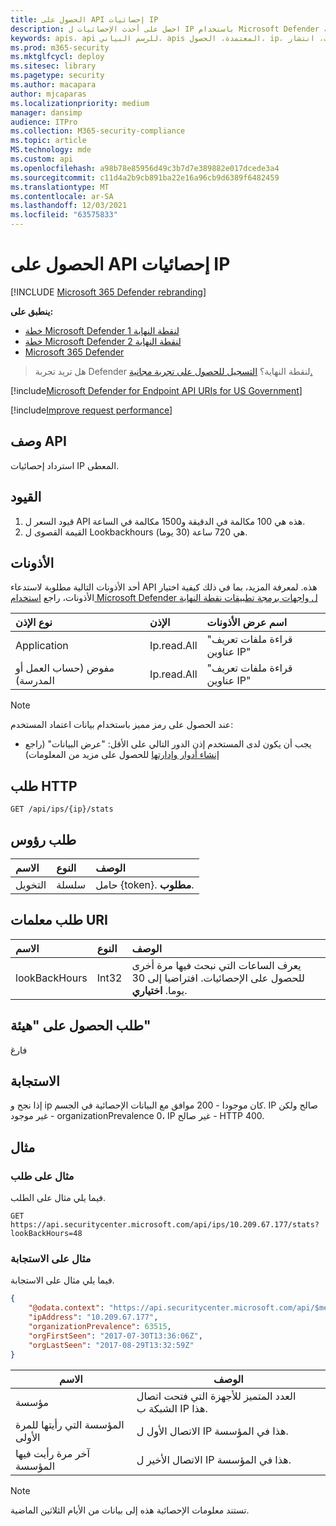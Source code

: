 ```yaml
---
title: الحصول على API إحصائيات IP
description: احصل على أحدث الإحصائيات ل IP باستخدام Microsoft Defender لنقطة النهاية.
keywords: apis، api للرسم البياني، apis المعتمدة، الحصول، ip، الإحصائيات، انتشار
ms.prod: m365-security
ms.mktglfcycl: deploy
ms.sitesec: library
ms.pagetype: security
ms.author: macapara
author: mjcaparas
ms.localizationpriority: medium
manager: dansimp
audience: ITPro
ms.collection: M365-security-compliance
ms.topic: article
MS.technology: mde
ms.custom: api
ms.openlocfilehash: a98b78e85956d49c3b7d7e389882e017dcede3a4
ms.sourcegitcommit: c11d4a2b9cb891ba22e16a96cb9d6389f6482459
ms.translationtype: MT
ms.contentlocale: ar-SA
ms.lasthandoff: 12/03/2021
ms.locfileid: "63575833"
---
```

# <a name="get-ip-statistics-api"></a>الحصول على API إحصائيات IP

[!INCLUDE [Microsoft 365 Defender rebranding](../../includes/microsoft-defender.md)]

**ينطبق على:**
- [خطة Microsoft Defender لنقطة النهاية 1](https://go.microsoft.com/fwlink/?linkid=2154037)
- [خطة Microsoft Defender لنقطة النهاية 2](https://go.microsoft.com/fwlink/?linkid=2154037)
- [Microsoft 365 Defender](https://go.microsoft.com/fwlink/?linkid=2118804)

> هل تريد تجربة Defender لنقطة النهاية؟ [التسجيل للحصول على تجربة مجانية.](https://signup.microsoft.com/create-account/signup?products=7f379fee-c4f9-4278-b0a1-e4c8c2fcdf7e&ru=https://aka.ms/MDEp2OpenTrial?ocid=docs-wdatp-exposedapis-abovefoldlink)

[!include[Microsoft Defender for Endpoint API URIs for US Government](../../includes/microsoft-defender-api-usgov.md)]

[!include[Improve request performance](../../includes/improve-request-performance.md)]

## <a name="api-description"></a>وصف API
استرداد إحصائيات IP المعطى.

## <a name="limitations"></a>القيود
1. قيود السعر ل API هذه هي 100 مكالمة في الدقيقة و1500 مكالمة في الساعة.
2. القيمة القصوى ل Lookbackhours هي 720 ساعة (30 يوما).

## <a name="permissions"></a>الأذونات

أحد الأذونات التالية مطلوبة لاستدعاء API هذه. لمعرفة المزيد، بما في ذلك كيفية اختيار الأذونات، راجع [استخدام Microsoft Defender ل واجهات برمجة تطبيقات نقطة النهاية](apis-intro.md)

نوع الإذن|الإذن|اسم عرض الأذونات
:---|:---|:---
Application|Ip.read.All|"قراءة ملفات تعريف عناوين IP"
مفوض (حساب العمل أو المدرسة)|Ip.read.All|"قراءة ملفات تعريف عناوين IP"

> [!NOTE]
> عند الحصول على رمز مميز باستخدام بيانات اعتماد المستخدم:
> - يجب أن يكون لدى المستخدم إذن الدور التالي على الأقل: "عرض البيانات" (راجع [إنشاء أدوار وإدارتها](user-roles.md) للحصول على مزيد من المعلومات)

## <a name="http-request"></a>طلب HTTP

```http
GET /api/ips/{ip}/stats
```

## <a name="request-headers"></a>طلب رؤوس

الاسم|النوع|الوصف
:---|:---|:---
التخويل|سلسلة|حامل {token}. **مطلوب**.

## <a name="request-uri-parameters"></a>طلب معلمات URI

الاسم|النوع|الوصف
:---|:---|:---
lookBackHours|Int32|يعرف الساعات التي نبحث فيها مرة أخرى للحصول على الإحصائيات. افتراضيا إلى 30 يوما. **اختياري**.

## <a name="request-body"></a>طلب الحصول على "هيئة"

فارغ

## <a name="response"></a>الاستجابة

إذا نجح و ip كان موجودا - 200 موافق مع البيانات الإحصائية في الجسم. IP صالح ولكن غير موجود - organizationPrevalence 0، IP غير صالح - HTTP 400.

## <a name="example"></a>مثال

### <a name="request-example"></a>مثال على طلب

فيما يلي مثال على الطلب.

```http
GET https://api.securitycenter.microsoft.com/api/ips/10.209.67.177/stats?lookBackHours=48
```

### <a name="response-example"></a>مثال على الاستجابة

فيما يلي مثال على الاستجابة.

```json
{
    "@odata.context": "https://api.securitycenter.microsoft.com/api/$metadata#microsoft.windowsDefenderATP.api.InOrgIPStats",
    "ipAddress": "10.209.67.177",
    "organizationPrevalence": 63515,
    "orgFirstSeen": "2017-07-30T13:36:06Z",
    "orgLastSeen": "2017-08-29T13:32:59Z"
}
```

|الاسم|الوصف|
|---|---|
|مؤسسة|العدد المتميز للأجهزة التي فتحت اتصال الشبكة ب IP هذا.|
|المؤسسة التي رأيتها للمرة الأولى|الاتصال الأول ل IP هذا في المؤسسة.|
|آخر مرة رأيت فيها المؤسسة|الاتصال الأخير ل IP هذا في المؤسسة.|

> [!NOTE]
> تستند معلومات الإحصائية هذه إلى بيانات من الأيام الثلاثين الماضية.
